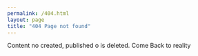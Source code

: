 ```yaml
---
permalink: /404.html
layout: page
title: "404 Page not found"
---
```

Content no created, published o is deleted.
Come Back to reality
